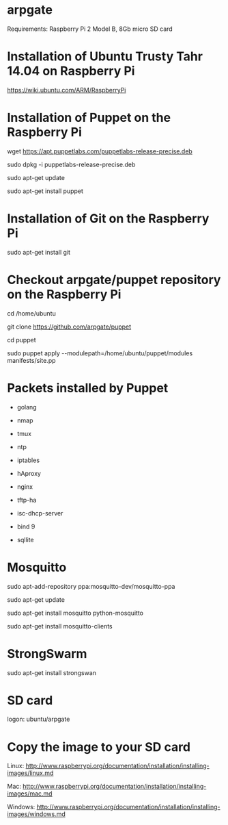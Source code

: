 # arpgate

Requirements: Raspberry Pi 2 Model B, 8Gb micro SD card


Installation of Ubuntu Trusty Tahr 14.04 on Raspberry Pi
=========================================================
https://wiki.ubuntu.com/ARM/RaspberryPi


Installation of Puppet on the Raspberry Pi
==========================================
wget https://apt.puppetlabs.com/puppetlabs-release-precise.deb

sudo dpkg -i puppetlabs-release-precise.deb

sudo apt-get update

sudo apt-get install puppet


Installation of Git on the Raspberry Pi
=======================================
sudo apt-get install git


Checkout arpgate/puppet repository on the Raspberry Pi
======================================================
cd /home/ubuntu

git clone https://github.com/arpgate/puppet

cd puppet

sudo puppet apply --modulepath=/home/ubuntu/puppet/modules manifests/site.pp


Packets installed by Puppet
===========================
- golang

- nmap

- tmux

- ntp

- iptables

- hAproxy

- nginx

- tftp-ha

- isc-dhcp-server

- bind 9

- sqllite


Mosquitto
=========
sudo apt-add-repository ppa:mosquitto-dev/mosquitto-ppa

sudo apt-get update

sudo apt-get install mosquitto python-mosquitto

sudo apt-get install mosquitto-clients


StrongSwarm
===========
sudo apt-get install strongswan


SD card
=======
logon:  ubuntu/arpgate


Copy the image to your SD card
================================================
Linux: http://www.raspberrypi.org/documentation/installation/installing-images/linux.md

Mac: http://www.raspberrypi.org/documentation/installation/installing-images/mac.md

Windows: http://www.raspberrypi.org/documentation/installation/installing-images/windows.md







